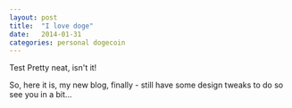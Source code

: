 ```yaml
---
layout: post
title:  "I love doge"
date:   2014-01-31
categories: personal dogecoin
---
```


Test
Pretty neat, isn't it!

So, here it is, my new blog, finally - still have some design tweaks to do so see you in a bit...

[jekyll]:    http://jekyllrb.com
